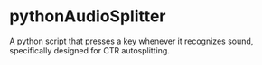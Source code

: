 # pythonAudioSplitter
A python script that presses a key whenever it recognizes sound, specifically designed for CTR autosplitting.
